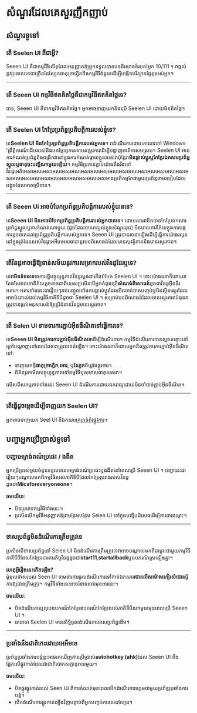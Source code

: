 # **សំណួរដែលគេសួរញឹកញាប់**

## **សំណួរទូទៅ**

### **តើ Seelen UI គឺជាអ្វី?**

Seeen UI គឺជាកម្មវិធីលើតុដែលអនុញ្ញាតឱ្យអ្នកទទួលបានបទពិសោធន៍របស់អ្នក 10/111 ។
វាផ្តល់នូវប្រធានបទជាច្រើននៃស្បែកធាតុក្រាហ្វិកនិងកម្មវិធីជំនួយដើម្បីបង្កើនបរិស្ថានផ្ទៃតុរបស់អ្នក។

---

### **តើ Seeen UI កម្មវិធីឥតគិតថ្លៃគឺជាកម្មវិធីឥតគិតថ្លៃទេ?**

បាទ, Seeen UI គឺជាកម្មវិធីឥតគិតថ្លៃ។ អ្នកអាចទាញយកនិងប្រើ Seelen UI ដោយមិនគិតថ្លៃ។

---

### **តើ Seelen UI កែប្រែប្រព័ន្ធប្រតិបត្តិការរបស់ខ្ញុំទេ?**

ទេ**Seelen UI មិនកែប្រែប្រព័ន្ធប្រតិបត្តិការរបស់អ្នកទេ**។ វាដំណើរការដោយការជាវទៅ Windows
'ព្រឹត្តិការណ៍ដើមរបស់និងបកប្រែពួកគេតាមតម្រូវការដើម្បីបង្ហាញមាតិកាសមស្រប។ Seelen UI
អានការកំណត់ប្រព័ន្ធនិងពង្រីកវានៅក្នុងការកំណត់ផ្ទាល់ខ្លួនរបស់វាប៉ុន្តែវា**មិនផ្លាស់ប្តូរឬកែប្រែឯកសារប្រព័ន្ធស្នូលឬធាតុចុះបញ្ជីណាមួយឡើយ**។
កម្មវិធីប្រកាន់ខ្ជាប់យ៉ាងតឹងរឹងទៅវីនដូអេភីអេសអេសអេសអេសអេសអេសអេសអេសអេសអេសអេសអេសអេសអេសអេសអេសអេសអេសអេសអេសអេសអេសអេសអេសអេសអេសអេសអេសមានប្រតិកម្មតែជាមួយប្រព័ន្ធតាមរបៀបដែលបង្អួចដែលអាចប្រើបាន។

---

### **តើ Seeen Ui អាចបំបែកប្រព័ន្ធប្រតិបត្តិការរបស់ខ្ញុំបានទេ?**

ទេ**Seeen UI មិនអាចបំបែកប្រព័ន្ធប្រតិបត្តិការរបស់អ្នកបានទេ**។
ដោយសារវាមិនបានកែប្រែឯកសារប្រព័ន្ធស្នូលឬការកំណត់ណាមួយ (ដូចដែលបានពន្យល់ក្នុងសំណួរមុន)
មិនមានហានិភ័យក្នុងការបង្កការខូចខាតដល់ប្រព័ន្ធប្រតិបត្តិការរបស់អ្នកទេ។ Seeen UI
ត្រូវបានរចនាឡើងដើម្បីធ្វើការយ៉ាងរលូននៅក្នុងព្រំដែនរបស់វីនដូអេអឹមអេសធានានូវបទពិសោធន៍ដែលមានសុវត្ថិភាពនិងមានស្ថេរភាព។

---

### **តើវីនដូអាចធ្វើឱ្យទាន់សម័យនូវការសម្រាករបស់វីនដូដែរឬទេ?**

ទេ**វាមិនទំនងទេ**ថាការធ្វើបច្ចុប្បន្នភាពវីនដូស្តង់ដារនឹងបំបែក Seelen UI ។
ទោះយ៉ាងណាក៏ដោយវាតែងតែមានហានិភ័យតូចតាចជាពិសេសប្រសិនបើអ្នកកំពុងប្រើ**សំណង់ពិសោធន៍**ដូចជាវីនដូអ៊ីនធឺរអគារ។
អគារទាំងនេះជារឿយៗរាប់បញ្ចូលទាំងការផ្លាស់ប្តូរដែលមិនទាន់បានបញ្ចប់ឬមិនស្ថិតស្ថេរដែលអាចប៉ះពាល់ដល់កម្មវិធីភាគីទីបីដូចជា
Seelen UI ។ សម្រាប់បទពិសោធន៍ដែលមានស្ថេរភាពបំផុតវាត្រូវបានផ្ដល់អនុសាសន៍ឱ្យប្រើជំនាន់វីនដូមានស្ថេរភាព។

---

### **តើ Selen UI ទាមទារការភ្ជាប់អ៊ីនធឺណិតទៅធ្វើការទេ?**

ទេ**Seeen UI មិនត្រូវការការភ្ជាប់អ៊ីនធឺណិតទេ**ដើម្បីដំណើរការ។
កម្មវិធីដំណើរការបានល្អឥតខ្ចោះនៅក្រៅបណ្តាញនៅពេលដែលវាត្រូវបានតំឡើង។
ទោះយ៉ាងណាក៏ដោយអ្នកនឹងត្រូវការការភ្ជាប់អ៊ីនធឺណិតទៅ:

- ទាញយកថ្មី**ធាតុក្រាហ្វិក**,**រអារ**, ឬ**ស្បែក**ពីឃ្លាំងផ្លូវការ។
- ពិនិត្យរកមើលបច្ចុប្បន្នភាពទៅកម្មវិធីឬសមាសធាតុរបស់វា។

លើសពីសកម្មភាពទាំងនេះ Seeen UI ដំណើរការដោយឯករាជ្យដោយមិនចាំបាច់ភ្ជាប់អ៊ីនធឺណិត។

---

### **តើធ្វើដូចម្តេចដើម្បីទាញយក Seelen UI?**

អ្នកអាចទាញយក Seel UI ពីឯកសារ[គេហទំព័រផ្លូវការ](https://seelen.io)។

## **បញ្ហាអ្នកប្រើប្រាស់ទូទៅ**

### **បញ្ហាអេក្រង់ពណ៌ប្រផេះ / ងងឹត**

អ្នកប្រើប្រាស់មួយចំនួនទទួលបានអេក្រង់ពណ៌ប្រផេះឬងងឹតនៅពេលប្រើ Seeen UI ។
បញ្ហានេះជារឿយៗបណ្តាលមកពីកម្មវិធីរបស់ភាគីទីបីដែលកែប្រែរូបរាងរបស់វីនដូដូចជា**Micaforeveryoneone**។

**ចមលើយ**:

- បិទប្រភេទកម្មវិធីទាំងនេះ។
- ប្រសិនបើកម្មវិធីអនុញ្ញាតឱ្យវាបន្ថែមបន្ថែម Selen UI ទៅក្នុងបញ្ជីបដិសេធដើម្បីការពារជម្លោះ។

---

### **ថាសប្រព័ន្ធមិនដំណើរការត្រឹមត្រូវទេ**

ប្រសិនបើថាសប្រព័ន្ធនៅ Selen UI
មិនដំណើរការត្រឹមត្រូវទេវាអាចបណ្តាលមកពីជម្លោះជាមួយកម្មវិធីភាគីទីបីដែលកែប្រែរបារភារកិច្ចវីនដូដូចជា**start11**,**startallback**ឬឧបករណ៍ស្រដៀងគ្នា។

**ហេតុអ្វីរឿងនេះកើតឡើង?**\
ម៉ូឌុលថាសរបស់ Seen UI
ទាមទារការចូលដំណើរការទៅកាន់ឯកសារ**របារលើសម៉ោងហៀរសំបោរ**ធ្វើការឱ្យបានត្រឹមត្រូវ។
កម្មវិធីទាំងនេះអាចរំខានដល់មុខងារនេះ។

**ចមលើយ**:

- បិទដំណើរការឬលុបឧបករណ៍កែប្រែឧបករណ៍កែប្រែរបស់ភាគីទីបីណាមួយមុនពេលប្រើ Seeen UI ។
- ធានាថា Seelen UI មានសិទ្ធិចូលដំណើរការថាសប្រព័ន្ធដើម។

---

### **ប្រឆាំងនឹងជាតិកេះដោយអេអឹមខេ**

ប្រព័ន្ធប្រឆាំងការបន្លំខ្លះអាចរកឃើញការប្រើប្រាស់**autohotkey (ahk)**&#x178A;ែល Seeen UI
ពឹងផ្អែកលើផ្លូវកាត់ដែលជាជាតិបោកសក្តានុពលមួយ។

**ចមលើយ**:

- បិទផ្លូវផ្លូវកាត់របស់ Seen Ui ពីការកំណត់មុនពេលបើកដំណើរការហ្គេមជាមួយប្រព័ន្ធប្រឆាំងការបន្លំ។
- បើកដំណើរការផ្លូវកាត់ឡើងវិញបន្ទាប់ពីអ្នកបញ្ចប់ការលេងល្បែង។
